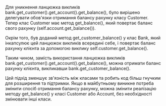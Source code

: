 Для уникнення ланцюжка викликів bank.get_customer().get_account().get_balance(), було вирішено делегувати обов'язки отримання балансу рахунку класу Customer. Тепер клас Customer має метод get_balance(), який повертає баланс свого рахунку (self.account.get_balance()).

Окрім того, був доданий метод get_customer_balance() у клас Bank, який інкапсулює цей ланцюжок викликів всередині себе, і повертає баланс рахунку клієнта за допомогою виклику self.customer.get_balance().

Таким чином, замість використання ланцюжка викликів bank.get_customer().get_account().get_balance(), можна отримати баланс рахунку клієнта, викликавши bank.get_customer_balance().

Цей підхід зменшує зв'язність між класами та робить код більш гнучким для розширення та підтримки. Якщо в майбутньому виникне потреба змінити спосіб отримання балансу рахунку, можна змінити реалізацію методу get_balance() у класі Customer або Account, без необхідності змінювати інші класи.